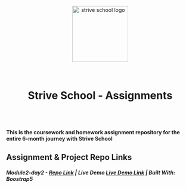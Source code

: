 <p align="center">
  <img width="150" src="https://strive.school/assets/strive_logo02.png" alt="strive school logo">
  <br>
  <br>
  <br>
  <h1 align="center"> Strive School - Assignments </h1>
  <br>
  <br>
</p>

#### This is the coursework and homework assignment repository for the entire 6-month journey with Strive School

## Assignment & Project Repo Links

##### Module2-day2 - [Repo Link](https://github.com/gonextnode/strive-module2-day2) | Live Demo [Live Demo Link](https://strive-module2-day2.netlify.app/) | Built With: Boostrap5


